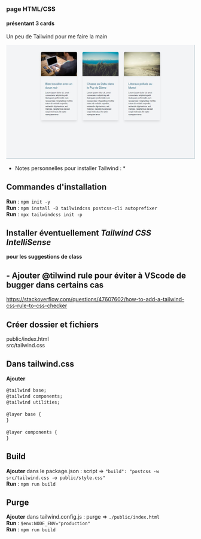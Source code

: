 
### page HTML/CSS
#### présentant 3 cards
Un peu de Tailwind pour me faire la main

![screenshot](screenshot.jpg)

* Notes personnelles pour installer Tailwind : *

## Commandes d'installation
**Run** : `npm init -y `<br>
**Run** : `npm install -D tailwindcss postcss-cli autoprefixer`<br>
**Run** : `npx tailwindcss init -p`

## Installer éventuellement *Tailwind CSS IntelliSense*
**pour les suggestions de class** <br>

## - Ajouter @tilwind rule pour éviter à VScode de bugger dans certains cas
https://stackoverflow.com/questions/47607602/how-to-add-a-tailwind-css-rule-to-css-checker

## Créer dossier et fichiers
public/index.html<br>
src/tailwind.css

## Dans tailwind.css
**Ajouter** 
```
@tailwind base;
@tailwind components;
@tailwind utilities;

@layer base {
}

@layer components {
}
```

## Build
**Ajouter** dans le package.json : script => ``"build": "postcss -w src/tailwind.css -o public/style.css"``<br>
**Run** : ``npm run build``

## Purge
**Ajouter** dans tailwind.config.js : purge => `./public/index.html`<br>
**Run** : `$env:NODE_ENV="production"`<br>
**Run** : `npm run build`
